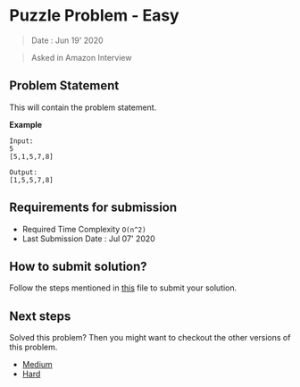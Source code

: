 # Puzzle Problem - Easy

> Date : Jun 19' 2020

> Asked in Amazon Interview

## Problem Statement

This will contain the problem statement.

**Example**

```
Input:
5
[5,1,5,7,8]

Output:
[1,5,5,7,8]
```

## Requirements for submission

- Required Time Complexity `O(n^2)`
- Last Submission Date : Jul 07' 2020

## How to submit solution?

Follow the steps mentioned in [this](../../CONTRIBUTING.md) file to submit your solution.

## Next steps

Solved this problem? Then you might want to checkout the other versions of this problem.

- [Medium](../../Medium/2.%20Puzzle%20Problem/README.md)
- [Hard](../../Hard/2.%20Puzzle%20Problem/README.md)
